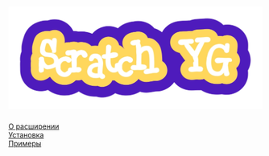# ![ScratchYG](images/logo.png)
[О расширении](index.md)  
[Установка](installation.md)  
[Примеры](examples.md)  
